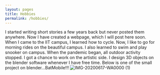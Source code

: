 ```yaml
---
layout: pages
title: Hobbies
permalink: /hobbies/
---
```


I started writing short stories a few years back but never posted them anywhere. Now I have created a webpage, which I will post here soon. When I came to the IIT campus, I learned how to cycle. Now, I like to go for morning rides on the beautiful campus. I also learned to swim and play snooker on campus. When the pandemic began, all outdoor activity stopped. I got a chance to work on the artistic side. I design 3D objects on the blender software whenever I have free time. Below is one of the small project on blender...BatMobile!!! ![IMG-20200617-WA0000 (1)](https://user-images.githubusercontent.com/89580800/179057597-270bb0d8-bdad-424e-a31c-2fecadaa1ea5.jpg)
